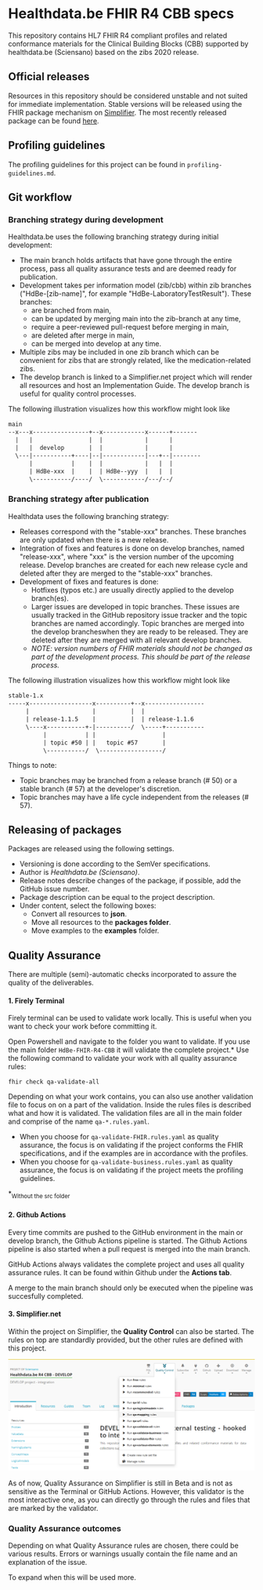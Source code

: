 # Healthdata.be FHIR R4 CBB specs

This repository contains HL7 FHIR R4 compliant profiles and related conformance materials for the Clinical Building Blocks (CBB) supported by healthdata.be (Sciensano) based on the zibs 2020 release.

## Official releases

Resources in this repository should be considered unstable and not suited for immediate implementation. Stable versions will be released using the FHIR package mechanism on [Simplifier](https://simplifier.net/packages). The most recently released package can be found [here](https://simplifier.net/HdBe-R4-CBB/~packages).

## Profiling guidelines

The profiling guidelines for this project can be found in `profiling-guidelines.md`.

## Git workflow
### Branching strategy during development
Healthdata.be uses the following branching strategy during initial development:
* The main branch holds artifacts that have gone through the entire process, pass all quality assurance tests and are deemed ready for publication. 
* Development takes per information model (zib/cbb) within zib branches ("HdBe-[zib-name]", for example "HdBe-LaboratoryTestResult"). These branches:
    * are branched from main,
    * can be updated by merging main into the zib-branch at any time,
    * require a peer-reviewed pull-request before merging in main,
    * are deleted after merge in main, 
    * can be merged into develop at any time.  
* Multiple zibs may be included in one zib branch which can be convenient for zibs that are strongly related, like the medication-related zibs.
* The develop branch is linked to a Simplifier.net project which will render all resources and host an Implementation Guide. The develop branch is useful for quality control processes.

The following illustration visualizes how this workflow might look like
```
main
--x---x----------------+--x------------x------+-------
  |   |                |  |            |      |
  |   |  develop       |  |            |      |
  \---|-----------+----|--|------------|---+--|--------
      |           |    |  |            |   |  |  
      | HdBe-xxx  |    |  | HdBe--yyy  |   |  |
      \-----------/----/  \------------/---/--/
```

### Branching strategy after publication
Healthdata uses the following branching strategy:
* Releases correspond with the "stable-xxx" branches. These branches are only updated when there is a new release.
* Integration of fixes and features is done on develop branches, named "release-xxx", where "xxx" is the version number of the upcoming release. Develop branches are created for each new release cycle and deleted after they are merged to the "stable-xxx" branches.
* Development of fixes and features is done:
	* Hotfixes (typos etc.) are usually directly applied to the develop branch(es).
	* Larger issues are developed in topic branches. These issues are usually tracked in the GitHub repository issue tracker and the topic branches are named accordingly. Topic branches are merged into the develop brancheswhen they are ready to be released. They are deleted after they are merged with all relevant develop branches.
	* _NOTE: version numbers of FHIR materials should not be changed as part of the development process. This should be part of the release process._

The following illustration visualizes how this workflow might look like
```
stable-1.x
-----x------------------x----------+--x-----------------
     |                  |          |  |
     | release-1.1.5    |          |  | release-1.1.6
     \----x-----------+-|----------/  \-----+-----------
          |           | |                   |
          | topic #50 | |   topic #57       |
          \-----------/  \------------------/
```
Things to note:
* Topic branches may be branched from a release branch (# 50) or a stable branch (# 57) at the developer's discretion.
* Topic branches may have a life cycle independent from the releases (# 57).

## Releasing of packages

Packages are released using the following settings.
- Versioning is done according to the SemVer specifications.
- Author is *Healthdata.be (Sciensano)*.
- Release notes describe changes of the package, if possible, add the GitHub issue number.
- Package description can be equal to the project description.
- Under content, select the following boxes:
    - Convert all resources to **json**.
    - Move all resources to the **packages folder**.
    - Move examples to the **examples** folder.

## Quality Assurance 

There are multiple (semi)-automatic checks incorporated to assure the quality of the deliverables. 


#### **1. Firely Terminal**

Firely terminal can be used to validate work locally. This is useful when you want to check your work before committing it.

Open Powershell and navigate to the folder you want to validate. If you use the main folder `HdBe-FHIR-R4-CBB` it will validate the complete project.* Use the following command to validate your work with all quality assurance rules:

```
fhir check qa-validate-all
```

Depending on what your work contains, you can also use another validation file to focus on on a part of the validation. Inside the rules files is described what and how it is validated. The validation files are all in the main folder and comprise of the name `qa-*.rules.yaml`.

* When you choose for `qa-validate-FHIR.rules.yaml` as quality assurance, the focus is on validating if the project conforms the FHIR specifications, and if the examples are in accordance with the profiles. 
* When you choose for `qa-validate-business.rules.yaml` as quality assurance, the focus is on validating if the project meets the profiling guidelines. 

*<sub>Without the src folder<sub>


#### **2. Github Actions**

Every time commits are pushed to the GitHub environment in the main or develop branch, the Github Actions pipeline is started. The Github Actions pipeline is also started when a pull request is merged into the main branch.

GitHub Actions always validates the complete project and uses all quality assurance rules. 
It can be found within Github under the **Actions tab**. 

A merge to the main branch should only be executed when the pipeline was succesfully completed.


#### **3. Simplifier.net**

Within the project on Simplifier, the **Quality Control** can also be started. The rules on top are standardly provided, but the other rules are defined with this project.

![Quality Assurance in Simplifier](./.attachments/QA-Simplifier.png)

As of now, Quality Assurance on Simplifier is still in Beta and is not as sensitive as the Terminal or GitHub Actions. However, this validator is the most interactive one, as you can directly go through the rules and files that are marked by the validator.


### Quality Assurance outcomes

Depending on what Quality Assurance rules are chosen, there could be various results. Errors or warnings usually contain the file name and an explanation of the issue. 

To expand when this will be used more.


